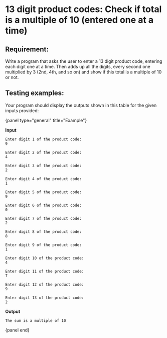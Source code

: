 # 13 digit product codes: Check if total is a multiple of 10 (entered one at a time)

## Requirement:

Write a program that asks the user to enter a 13 digit product code, entering each digit one at a time. Then adds up all the digits, every second one multiplied by 3 (2nd, 4th, and so on) and show if this total is a multiple of 10 or not.

## Testing examples:

Your program should display the outputs shown in this table for the given inputs provided:

{panel type="general" title="Example"}

**Input**

    Enter digit 1 of the product code:
    9
    
    Enter digit 2 of the product code:
    4
    
    Enter digit 3 of the product code:
    2
    
    Enter digit 4 of the product code:
    1
    
    Enter digit 5 of the product code:
    9
    
    Enter digit 6 of the product code:
    0
    
    Enter digit 7 of the product code:
    2
    
    Enter digit 8 of the product code:
    8
    
    Enter digit 9 of the product code:
    1
    
    Enter digit 10 of the product code:
    4
    
    Enter digit 11 of the product code:
    7
    
    Enter digit 12 of the product code:
    9
    
    Enter digit 13 of the product code:
    2
    

**Output**

    The sum is a multiple of 10
    

{panel end}